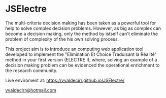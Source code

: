 # JSElectre
The multi-criteria decision making has been taken as a powerful tool for help to solve complex decision problems. However, as big as complex can become a decision making, only the method by istself can't eliminate the problem of complexity of  the his own solving process.

This project aim is to introduce an computing web application tool developed to implement the "Elimination Et Choice Traduisant la Réalité" method in your first version (ELECTRE I), where, solving an example of a decision making problem can be evidenced the operational enrichment to the research community.

Live enviroment at: https://vvaldecirr.github.io/JSElectre/

vvaldecirr@hotmail.com
